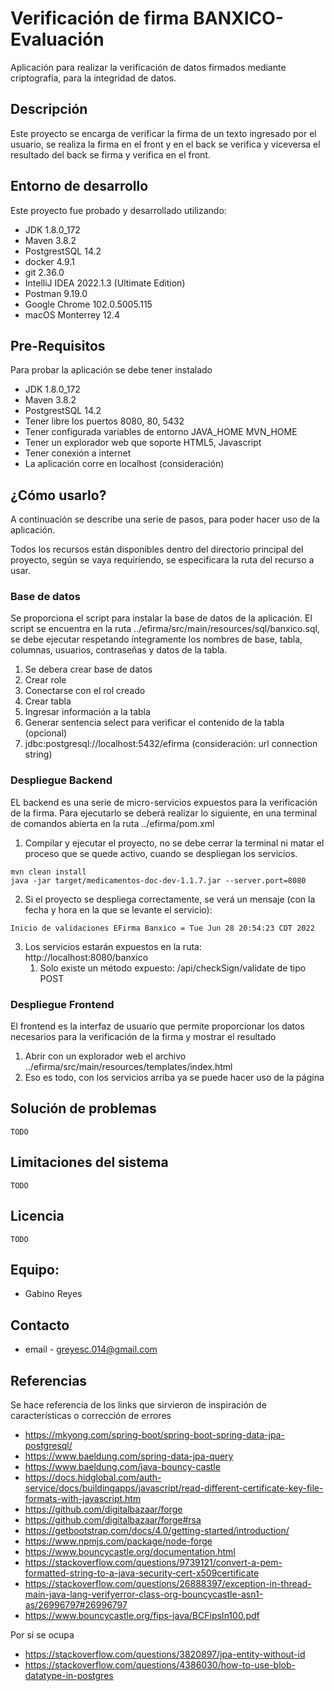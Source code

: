 # Verificación de firma BANXICO-Evaluación

Aplicación para realizar la verificación de datos firmados mediante criptografía, para la integridad de datos.

## Descripción

Este proyecto se encarga de verificar la firma de un texto ingresado por el usuario, se realiza la firma en el front y en el
back se verifica y viceversa el resultado del back se firma y verifica en el front.

## Entorno de desarrollo
Este proyecto fue probado y desarrollado utilizando:

* JDK 1.8.0_172
* Maven 3.8.2
* PostgrestSQL 14.2
* docker 4.9.1
* git 2.36.0
* IntelliJ IDEA 2022.1.3 (Ultimate Edition)
* Postman 9.19.0
* Google Chrome 102.0.5005.115
* macOS Monterrey 12.4

## Pre-Requisitos
Para probar la aplicación se debe tener instalado

* JDK 1.8.0_172
* Maven 3.8.2
* PostgrestSQL 14.2
* Tener libre los puertos 8080, 80, 5432
* Tener configurada variables de entorno JAVA_HOME MVN_HOME
* Tener un explorador web que soporte HTML5, Javascript
* Tener conexión a internet
* La aplicación corre en localhost (consideración)

## ¿Cómo usarlo?

A continuación se describe una serie de pasos, para poder hacer uso de la aplicación.

Todos los recursos están disponibles dentro del directorio principal del proyecto, según se vaya requiriendo,
se especificara la ruta del recurso a usar.

### Base de datos

Se proporciona el script para instalar la base de datos de la aplicación.
El script se encuentra en la ruta ../efirma/src/main/resources/sql/banxico.sql, se debe ejecutar respetando íntegramente los nombres
de base, tabla, columnas, usuarios, contraseñas y datos de la tabla.

1. Se debera crear base de datos
2. Crear role
3. Conectarse con el rol creado
4. Crear tabla
5. Ingresar información a la tabla
6. Generar sentencia select para verificar el contenido de la tabla (opcional)
7. jdbc:postgresql://localhost:5432/efirma (consideración: url connection string)

### Despliegue Backend

EL backend es una serie de micro-servicios expuestos para la verificación de la firma.
Para ejecutarlo se deberá realizar lo siguiente, en una terminal de comandos abierta en la ruta ../efirma/pom.xml

1. Compilar y ejecutar el proyecto, no se debe cerrar la terminal ni matar el proceso que se quede activo, cuando se despliegan los servicios.
```shell
mvn clean install
java -jar target/medicamentos-doc-dev-1.1.7.jar --server.port=8080
```
2. Si el proyecto se despliega correctamente, se verá un mensaje (con la fecha y hora en la que se levante el servicio):
```shell
Inicio de validaciones EFirma Banxico = Tue Jun 28 20:54:23 CDT 2022
```
3. Los servicios estarán expuestos en la ruta: http://localhost:8080/banxico
   1. Solo existe un método expuesto: /api/checkSign/validate de tipo POST

### Despliegue Frontend

El frontend es la interfaz de usuario que permite proporcionar los datos necesarios para la verificación de la firma y mostrar el resultado

1. Abrir con un explorador web el archivo ../efirma/src/main/resources/templates/index.html
2. Eso es todo, con los servicios arriba ya se puede hacer uso de la página

## Solución de problemas
    TODO

## Limitaciones del sistema
    TODO

## Licencia
    TODO

## Equipo:

* Gabino Reyes

## Contacto

* email - greyesc.014@gmail.com


## Referencias

Se hace referencia de los links que sirvieron de inspiración de características o corrección de errores

* https://mkyong.com/spring-boot/spring-boot-spring-data-jpa-postgresql/
* https://www.baeldung.com/spring-data-jpa-query
* https://www.baeldung.com/java-bouncy-castle
* https://docs.hidglobal.com/auth-service/docs/buildingapps/javascript/read-different-certificate-key-file-formats-with-javascript.htm
* https://github.com/digitalbazaar/forge
* https://github.com/digitalbazaar/forge#rsa
* https://getbootstrap.com/docs/4.0/getting-started/introduction/
* https://www.npmjs.com/package/node-forge
* https://www.bouncycastle.org/documentation.html
* https://stackoverflow.com/questions/9739121/convert-a-pem-formatted-string-to-a-java-security-cert-x509certificate
* https://stackoverflow.com/questions/26888397/exception-in-thread-main-java-lang-verifyerror-class-org-bouncycastle-asn1-as/26996797#26996797
* https://www.bouncycastle.org/fips-java/BCFipsIn100.pdf

Por si se ocupa
* https://stackoverflow.com/questions/3820897/jpa-entity-without-id
* https://stackoverflow.com/questions/4386030/how-to-use-blob-datatype-in-postgres



